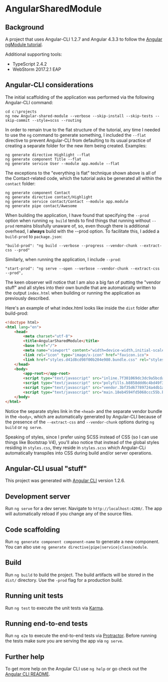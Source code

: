 # AngularSharedModule

## Background

A project that uses Angular-CLI 1.2.7 and Angular 4.3.3 to follow the [Angular ngModule tutorial](https://angular.io/guide/ngmodule).

Additional supporting tools:
* TypeScript 2.4.2
* WebStorm 2017.2.1 EAP

## Angular-CLI considerations

The initial scaffolding of the application was performed via the following Angular-CLI command:

```npm
cd c:\projects
ng new Angular-shared-module --verbose --skip-install --skip-tests --skip-commit --style=scss --routing 
```

In order to remain true to the flat structure of the tutorial, any time I needed to use the `ng` command
to generate something, I included the `--flat` directive to prevent Angular-CLI from defaulting to its usual practice of
creating a separate folder for the new item being created.  Examples:

```npm
ng generate directive Highlight --flat
ng generate component Title --flat
ng generate service User --module app.module --flat
```

The exceptions to the "everything is flat" technique shown above is all of the Contact-related code, 
which the tutorial asks be generated all within the `contact` folder:
```
ng generate component Contact 
ng generate directive contact/Highlight
ng generate service contact/Contact --module app.module 
ng generate pipe contact/Awesome
```

When building the application, I have found that specifying the `--prod` option when running `ng build` tends to find things that
running without `--prod` remains blissfully unaware of, so, even though there is additional overhead, I **always** build with the --prod option.
To facilitate this, I added a `build-prod` to `package.json`:

```
"build-prod": "ng build --verbose --progress --vendor-chunk --extract-css --prod"
```

Similarly, when running the application, I include `--prod`:

```
"start-prod": "ng serve --open --verbose --vendor-chunk --extract-css --prod",
``` 

The keen observer will notice that I am also a big fan of putting the "vendor stuff" and all styles into their own bundle that are
automatically written to the output `index.html` when building or running the application as previously described.

Here's an example of what index.html looks like inside the `dist` folder after build-prod:

```html
<!doctype html>
<html lang="en">
    <head>
        <meta charset="utf-8">
        <title>AngularSharedModule</title>
        <base href="/">
        <meta name="viewport" content="width=device-width,initial-scale=1">
        <link rel="icon" type="image/x-icon" href="favicon.ico">
        <link href="styles.d41d8cd98f00b204e980.bundle.css" rel="stylesheet"/>
    </head>
    <body>
        <app-root></app-root>
        <script type="text/javascript" src="inline.7f301069dc3dc9a5bcda.bundle.js"></script>
        <script type="text/javascript" src="polyfills.b8858ddd6c4bd49f3fdf.bundle.js"></script>
        <script type="text/javascript" src="vendor.3bf35d67789724a4db1a.bundle.js"></script>
        <script type="text/javascript" src="main.18eb4594fd5068ccc55b.bundle.js"></script>
    </body>
</html>
``` 

Notice the separate styles link in the `<head>` and the separate vendor bundle in the `<body>`, which are automatically 
generated by Angular-CLI because of the presence of the `--extract-css` and `--vendor-chunk` options during 
`ng build` or `ng serve`.

Speaking of styles, since I prefer using SCSS instead of CSS (so I can use things like Bootstrap V4), you'll also notice
that instead of the global styles residing in `styles.css`, they reside in `styles.scss` which Angular-CLi automatically 
transpiles into CSS during build and/or server operations.

## Angular-CLI usual "stuff"

This project was generated with [Angular CLI](https://github.com/angular/angular-cli) version 1.2.6.

## Development server

Run `ng serve` for a dev server. Navigate to `http://localhost:4200/`. The app will automatically reload if you change any of the source files.

## Code scaffolding

Run `ng generate component component-name` to generate a new component. You can also use `ng generate directive|pipe|service|class|module`.

## Build

Run `ng build` to build the project. The build artifacts will be stored in the `dist/` directory. Use the `-prod` flag for a production build.

## Running unit tests

Run `ng test` to execute the unit tests via [Karma](https://karma-runner.github.io).

## Running end-to-end tests

Run `ng e2e` to execute the end-to-end tests via [Protractor](http://www.protractortest.org/).
Before running the tests make sure you are serving the app via `ng serve`.

## Further help

To get more help on the Angular CLI use `ng help` or go check out the [Angular CLI README](https://github.com/angular/angular-cli/blob/master/README.md).
